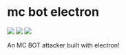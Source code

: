 # mc bot electron
![](https://img.shields.io/github/license/ghalbeyou/mc-bot-electron)
![](https://img.shields.io/discord/848844159419023410?color=green&label=Discord)
![](https://img.shields.io/github/directory-file-count/ghalbeyou/mc-bot-electron)

 An MC BOT attacker built with electron!
